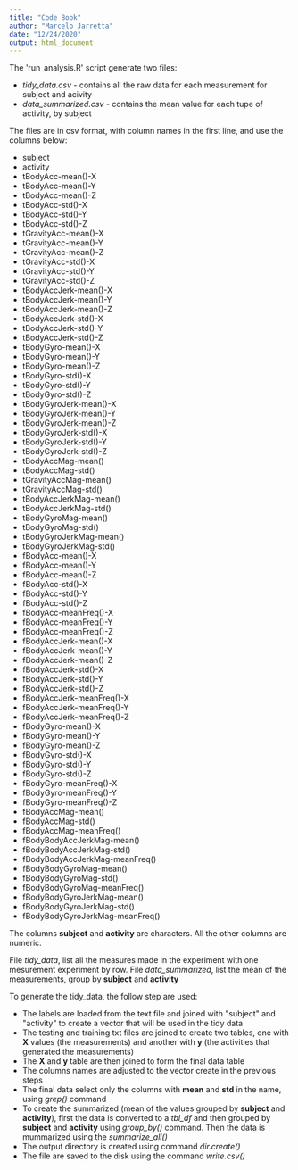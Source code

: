 ```yaml
---
title: "Code Book"
author: "Marcelo Jarretta"
date: "12/24/2020"
output: html_document
---
```


The 'run_analysis.R' script generate two files:

- *tidy_data.csv* - contains all the raw data for each measurement for subject and acivity
- *data_summarized.csv* - contains the mean value for each tupe of activity, by subject

The files are in csv format, with column names in the first line, and use the columns below: 

- subject
- activity
- tBodyAcc-mean()-X
- tBodyAcc-mean()-Y
- tBodyAcc-mean()-Z
- tBodyAcc-std()-X
- tBodyAcc-std()-Y
- tBodyAcc-std()-Z
- tGravityAcc-mean()-X
- tGravityAcc-mean()-Y
- tGravityAcc-mean()-Z
- tGravityAcc-std()-X
- tGravityAcc-std()-Y
- tGravityAcc-std()-Z
- tBodyAccJerk-mean()-X
- tBodyAccJerk-mean()-Y
- tBodyAccJerk-mean()-Z
- tBodyAccJerk-std()-X
- tBodyAccJerk-std()-Y
- tBodyAccJerk-std()-Z
- tBodyGyro-mean()-X
- tBodyGyro-mean()-Y
- tBodyGyro-mean()-Z
- tBodyGyro-std()-X
- tBodyGyro-std()-Y
- tBodyGyro-std()-Z
- tBodyGyroJerk-mean()-X
- tBodyGyroJerk-mean()-Y
- tBodyGyroJerk-mean()-Z
- tBodyGyroJerk-std()-X
- tBodyGyroJerk-std()-Y
- tBodyGyroJerk-std()-Z
- tBodyAccMag-mean()
- tBodyAccMag-std()
- tGravityAccMag-mean()
- tGravityAccMag-std()
- tBodyAccJerkMag-mean()
- tBodyAccJerkMag-std()
- tBodyGyroMag-mean()
- tBodyGyroMag-std()
- tBodyGyroJerkMag-mean()
- tBodyGyroJerkMag-std()
- fBodyAcc-mean()-X
- fBodyAcc-mean()-Y
- fBodyAcc-mean()-Z
- fBodyAcc-std()-X
- fBodyAcc-std()-Y
- fBodyAcc-std()-Z
- fBodyAcc-meanFreq()-X
- fBodyAcc-meanFreq()-Y
- fBodyAcc-meanFreq()-Z
- fBodyAccJerk-mean()-X
- fBodyAccJerk-mean()-Y
- fBodyAccJerk-mean()-Z
- fBodyAccJerk-std()-X
- fBodyAccJerk-std()-Y
- fBodyAccJerk-std()-Z
- fBodyAccJerk-meanFreq()-X
- fBodyAccJerk-meanFreq()-Y
- fBodyAccJerk-meanFreq()-Z
- fBodyGyro-mean()-X
- fBodyGyro-mean()-Y
- fBodyGyro-mean()-Z
- fBodyGyro-std()-X
- fBodyGyro-std()-Y
- fBodyGyro-std()-Z
- fBodyGyro-meanFreq()-X
- fBodyGyro-meanFreq()-Y
- fBodyGyro-meanFreq()-Z
- fBodyAccMag-mean()
- fBodyAccMag-std()
- fBodyAccMag-meanFreq()
- fBodyBodyAccJerkMag-mean()
- fBodyBodyAccJerkMag-std()
- fBodyBodyAccJerkMag-meanFreq()
- fBodyBodyGyroMag-mean()
- fBodyBodyGyroMag-std()
- fBodyBodyGyroMag-meanFreq()
- fBodyBodyGyroJerkMag-mean()
- fBodyBodyGyroJerkMag-std()
- fBodyBodyGyroJerkMag-meanFreq()

The columns **subject** and **activity** are characters. All the other columns are numeric.

File *tidy_data*, list all the measures made in the experiment with one mesurement experiment by row.
File *data_summarized*, list the mean of the measurements, group by **subject** and **activity**

To generate the tidy_data, the follow step are used:

- The labels are loaded from the text file and joined with "subject" and "activity" to create a vector that will be used in the tidy data
- The testing and training txt files are joined to create two tables, one with **X** values (the measurements) and another with **y** (the activities that generated the measurements)
- The **X** and **y** table are then joined to form the final data table
- The columns names are adjusted to the vector create in the previous steps
- The final data select only the columns with **mean** and **std** in the name, using *grep()* command
- To create the summarized (mean of the values grouped by **subject** and **activity**), first the data is converted to a *tbl_df* and then grouped by **subject** and **activity** using *group_by()* command. Then the data is mummarized using the *summarize_all()*
- The output directory is created using command *dir.create()*
- The file are saved to the disk using the command *write.csv()*
